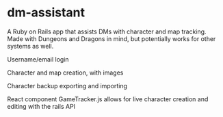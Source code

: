 # dm-assistant

A Ruby on Rails app that assists DMs with character and map tracking. Made with Dungeons and Dragons in mind, but potentially works for other systems as well.

Username/email login

Character and map creation, with images

Character backup exporting and importing

React component GameTracker.js allows for live character creation and editing with the rails API
